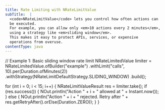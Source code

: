 ```yaml
---
title: Rate Limiting with NRateLimitValue
subTitle:  |
  <code>NRateLimitValue</code> lets you control how often actions can
  be executed.
  For example, you can allow only <em>10 actions every 2 minutes</em>,
  using a strategy like <em>sliding window</em>.
  This makes it easy to protect APIs, services, or expensive
  operations from overuse.
contentType: java
---
```


// Example 1: Basic sliding window rate limit
NRateLimitedValue limiter = NRateLimitedValue.ofBuilder("example")
        .withLimit("calls", 10).per(Duration.ofMinutes(2))
        .withStrategy(NRateLimitDefaultStrategy.SLIDING_WINDOW)
        .build();

for (int i = 0; i < 15; i++) {
    NRateLimitValueResult res = limiter.take();
    if (res.success()) {
        NOut.println("Action " + i + " allowed at " + Instant.now());
    } else {
        NOut.println("Action " + i + " rejected. Retry after "
            + res.getRetryAfter().orElse(Duration.ZERO));
    }
}
